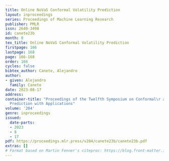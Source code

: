 ```yaml
---
title: Online NoVaS Conformal Volatility Prediction
layout: inproceedings
series: Proceedings of Machine Learning Research
publisher: PMLR
issn: 2640-3498
id: canete23b
month: 0
tex_title: Online NoVaS Conformal Volatility Prediction
firstpage: 166
lastpage: 168
page: 166-168
order: 166
cycles: false
bibtex_author: Canete, Alejandro
author:
- given: Alejandro
  family: Canete
date: 2023-08-17
address:
container-title: "Proceedings of the Twelfth Symposium on Conformal\r and Probabilistic
  Prediction with Applications"
volume: '204'
genre: inproceedings
issued:
  date-parts:
  - 2023
  - 8
  - 17
pdf: https://proceedings.mlr.press/v204/canete23b/canete23b.pdf
extras: []
# Format based on Martin Fenner's citeproc: https://blog.front-matter.io/posts/citeproc-yaml-for-bibliographies/
---
```

